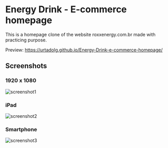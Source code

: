# Energy Drink - E-commerce homepage

This is a homepage clone of the website roxxenergy.com.br made with practicing purpose.

Preview: https://urtadolg.github.io/Energy-Drink-e-commerce-homepage/

## Screenshots
### 1920 x 1080
![screenshot1](https://user-images.githubusercontent.com/89041463/138177546-8203dad5-3510-4da9-a7e8-afb3d92846d6.png)

### iPad
![screenshot2](https://user-images.githubusercontent.com/89041463/138177555-d9093173-523a-4fe9-8d39-374ac658d050.png)

### Smartphone
![screenshot3](https://user-images.githubusercontent.com/89041463/138177543-71e6ea81-b89c-47a6-82c6-a900d1c27b10.png)
